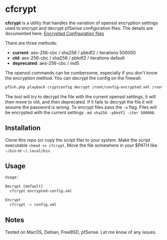 # cfcrypt

**cfcrypt** is a utility that handles the variation of openssl encryption settings used to encrypt and decrypt pfSense configuration files. The details are documented here: [Encrypted Configuration files](https://docs.netgate.com/pfsense/en/latest/backup/restore.html#encrypted-configuration-files)

There are three methods:

- **current**: aes-256-cbc / sha256 / pbkdf2 / iterations 500000
- **old**: aes-256-cbc / sha256 / pbkdf2 / iterations default
- **deprecated**: aes-256-cbc / md5

The openssl commands can be cumbersome, especially if you don't know the encryption method. You can decrypt the config on the firewall:

```bash
pfSsh.php playback cryptconfig decrypt /root/config-encrypted.xml /root/dencryptedfile.xml
```

The tool will try to decrypt the file with the current openssl settings, it will then move to old, and then deprecated. If it fails to decrypt the file it will assume the password is wrong. To encrypt files pass the `-e` flag. Files will be encrypted with the current settings `-md sha256 -pbkdf2 -iter 500000`.

## Installation
Clone this repo (or copy the script file) to your system.
Make the script executable `chmod +x cfcrypt`.
Move the file somewhere in your $PATH like `~/bin` or `~/.local/bin`.

## Usage

```bash
Usage:

Decrypt (default)
  cfcrypt encrypted-config.xml

Encrypt
  cfcrypt -e config.xml
```

## Notes

Tested on MacOS, Debian, FreeBSD, pfSense. Let me know of any issues.
